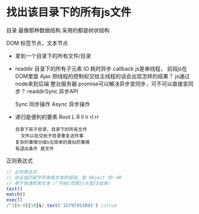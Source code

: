 # 找出该目录下的所有js文件

目录 最像那种数据结构 采用的都是树状结构

DOM 标签节点，文本节点

- 拿到一个目录下的所有文件/目录

- readdir 目录下的所有子元素
  IO 耗时异步 callback
  js是单线程， 前段js在DOM里面 Ajax
  把线程的控制权交给主线程的话会出现怎样的结果？
  js通过node来到后端 整台服务器
  promise可以解决异步变同步，可不可以直接变同步？
  readdirSync 异步API

  Sync 同步操作 Async 异步操作

- 递归是便利的要素
          Root
        L      R
      ll lr  rl rr

      目录下有子目录，目录下的所有文件
        文件以及交给子目录重复这件事
      复杂的事情分成n见简单的类似的事情
      有退出条件 是文件
正则表达式
```javascript
// 正则表达式
// 验证或匹配字符串或文本的规则，是 Object 的一种
// 用于快速检索文本 /^开始[范围]{长度}$结束/
test()
match()
exec()
/^1[0-9]{10}$/.test('15797953803') //true
```